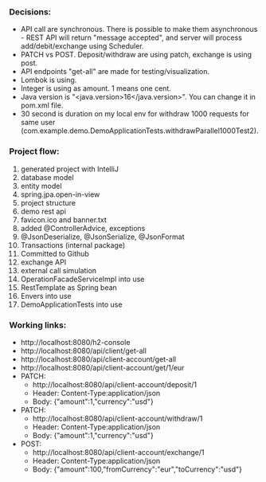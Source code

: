 ### Decisions:
- API call are synchronous. There is possible to make them asynchronous - REST API will return "message accepted", and server will process add/debit/exchange using Scheduler. 
- PATCH vs POST. Deposit/withdraw are using patch, exchange is using post. 
- API endpoints "get-all" are made for testing/visualization.
- Lombok is using.
- Integer is using as amount. 1 means one cent.
- Java version is "<java.version>16</java.version>". You can change it in pom.xml file.
- 30 second is duration on my local env for withdraw 1000 requests for same user (com.example.demo.DemoApplicationTests.withdrawParallel1000Test2).


### Project flow:
1. generated project with IntelliJ
2. database model
3. entity model
4. spring.jpa.open-in-view
5. project structure
6. demo rest api
7. favicon.ico and banner.txt
8. added @ControllerAdvice, exceptions
9. @JsonDeserialize, @JsonSerialize, @JsonFormat
10. Transactions (internal package)
11. Committed to Github
12. exchange API
13. external call simulation
14. OperationFacadeServiceImpl into use
15. RestTemplate as Spring bean
16. Envers into use
17. DemoApplicationTests into use

### Working links:
* http://localhost:8080/h2-console
* http://localhost:8080/api/client/get-all
* http://localhost:8080/api/client-account/get-all
* http://localhost:8080/api/client-account/get/1/eur
* PATCH:
  * http://localhost:8080/api/client-account/deposit/1
  * Header: Content-Type:application/json
  * Body: {"amount":1,"currency":"usd"}
* PATCH:
  * http://localhost:8080/api/client-account/withdraw/1
  * Header: Content-Type:application/json
  * Body: {"amount":1,"currency":"usd"}
* POST:
  * http://localhost:8080/api/client-account/exchange/1
  * Header: Content-Type:application/json
  * Body: {"amount":100,"fromCurrency":"eur","toCurrency":"usd"}